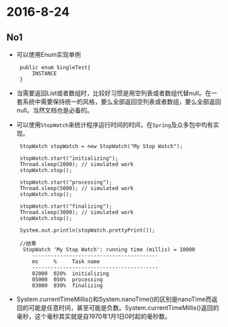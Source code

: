 # 2016-8-24

## No1

 - 可以使用Enum实现单例

		public enum SingleTest{
			INSTANCE
		}

 - 当需要返回List或者数组时，比较好习惯是用空列表或者数组代替null。在一套系统中需要保持统一的风格，要么全部返回空列表或者数组，要么全部返回null。当然文档也是必备的。

 - 可以使用`StopWatch`来统计程序运行时间的时间，在`Spring`及众多包中均有实现。

		StopWatch stopWatch = new StopWatch("My Stop Watch");
		
		stopWatch.start("initializing");
		Thread.sleep(2000); // simulated work
		stopWatch.stop();
		
		stopWatch.start("processing");
		Thread.sleep(5000); // simulated work
		stopWatch.stop();
		
		stopWatch.start("finalizing");
		Thread.sleep(3000); // simulated work
		stopWatch.stop();
		
		System.out.println(stopWatch.prettyPrint());
		
		//结果
		 StopWatch 'My Stop Watch': running time (millis) = 10000
		    -----------------------------------------
		    ms     %     Task name
		    -----------------------------------------
		    02000  020%  initializing
		    05000  050%  processing
		    03000  030%  finalizing


  - System.currentTimeMillis()和System.nanoTime()的区别是nanoTime而返回的可能是任意时间，甚至可能是负数。System.currentTimeMillis()返回的毫秒，这个毫秒其实就是自1970年1月1日0时起的毫秒数。